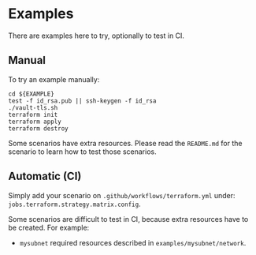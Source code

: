 # Examples

There are examples here to try, optionally to test in CI.

## Manual

To try an example manually:

```shell
cd ${EXAMPLE}
test -f id_rsa.pub || ssh-keygen -f id_rsa
./vault-tls.sh
terraform init
terraform apply
terraform destroy
```

Some scenarios have extra resources. Please read the `README.md` for the scenario to learn how to test those scenarios.

## Automatic (CI)

Simply add your scenario on `.github/workflows/terraform.yml` under: `jobs.terraform.strategy.matrix.config`.

Some scenarios are difficult to test in CI, because extra resources have to be created. For example:
- `mysubnet` required resources described in `examples/mysubnet/network`.
